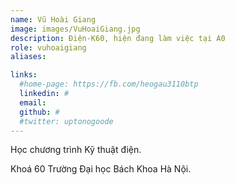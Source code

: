 ```yaml
---
name: Vũ Hoài Giang
image: images/VuHoaiGiang.jpg
description: Điện-K60, hiện đang làm việc tại A0
role: vuhoaigiang
aliases:

links:
  #home-page: https://fb.com/heogau3110btp
  linkedin: #
  email: 
  github: #
  #twitter: uptonogoode
---
```


Học chương trình Kỹ thuật điện.

Khoá 60 Trường Đại học Bách Khoa Hà Nội.
